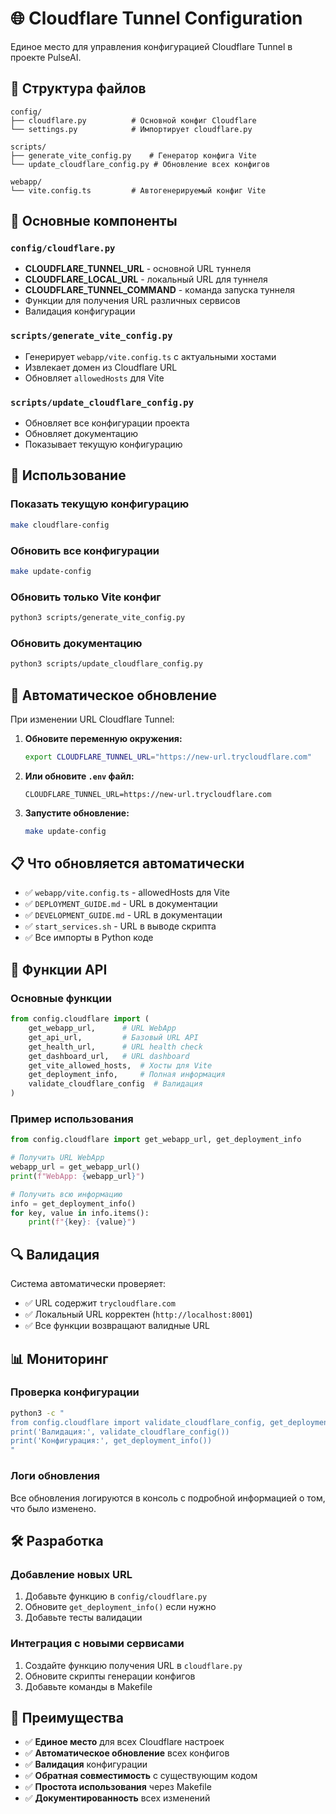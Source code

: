 # 🌐 Cloudflare Tunnel Configuration

Единое место для управления конфигурацией Cloudflare Tunnel в проекте PulseAI.

## 📁 Структура файлов

```
config/
├── cloudflare.py          # Основной конфиг Cloudflare
└── settings.py            # Импортирует cloudflare.py

scripts/
├── generate_vite_config.py    # Генератор конфига Vite
└── update_cloudflare_config.py # Обновление всех конфигов

webapp/
└── vite.config.ts         # Автогенерируемый конфиг Vite
```

## 🔧 Основные компоненты

### `config/cloudflare.py`
- **CLOUDFLARE_TUNNEL_URL** - основной URL туннеля
- **CLOUDFLARE_LOCAL_URL** - локальный URL для туннеля
- **CLOUDFLARE_TUNNEL_COMMAND** - команда запуска туннеля
- Функции для получения URL различных сервисов
- Валидация конфигурации

### `scripts/generate_vite_config.py`
- Генерирует `webapp/vite.config.ts` с актуальными хостами
- Извлекает домен из Cloudflare URL
- Обновляет `allowedHosts` для Vite

### `scripts/update_cloudflare_config.py`
- Обновляет все конфигурации проекта
- Обновляет документацию
- Показывает текущую конфигурацию

## 🚀 Использование

### Показать текущую конфигурацию
```bash
make cloudflare-config
```

### Обновить все конфигурации
```bash
make update-config
```

### Обновить только Vite конфиг
```bash
python3 scripts/generate_vite_config.py
```

### Обновить документацию
```bash
python3 scripts/update_cloudflare_config.py
```

## 🔄 Автоматическое обновление

При изменении URL Cloudflare Tunnel:

1. **Обновите переменную окружения:**
   ```bash
   export CLOUDFLARE_TUNNEL_URL="https://new-url.trycloudflare.com"
   ```

2. **Или обновите `.env` файл:**
   ```
   CLOUDFLARE_TUNNEL_URL=https://new-url.trycloudflare.com
   ```

3. **Запустите обновление:**
   ```bash
   make update-config
   ```

## 📋 Что обновляется автоматически

- ✅ `webapp/vite.config.ts` - allowedHosts для Vite
- ✅ `DEPLOYMENT_GUIDE.md` - URL в документации
- ✅ `DEVELOPMENT_GUIDE.md` - URL в документации
- ✅ `start_services.sh` - URL в выводе скрипта
- ✅ Все импорты в Python коде

## 🎯 Функции API

### Основные функции
```python
from config.cloudflare import (
    get_webapp_url,      # URL WebApp
    get_api_url,         # Базовый URL API
    get_health_url,      # URL health check
    get_dashboard_url,   # URL dashboard
    get_vite_allowed_hosts,  # Хосты для Vite
    get_deployment_info,     # Полная информация
    validate_cloudflare_config  # Валидация
)
```

### Пример использования
```python
from config.cloudflare import get_webapp_url, get_deployment_info

# Получить URL WebApp
webapp_url = get_webapp_url()
print(f"WebApp: {webapp_url}")

# Получить всю информацию
info = get_deployment_info()
for key, value in info.items():
    print(f"{key}: {value}")
```

## 🔍 Валидация

Система автоматически проверяет:
- ✅ URL содержит `trycloudflare.com`
- ✅ Локальный URL корректен (`http://localhost:8001`)
- ✅ Все функции возвращают валидные URL

## 📊 Мониторинг

### Проверка конфигурации
```bash
python3 -c "
from config.cloudflare import validate_cloudflare_config, get_deployment_info
print('Валидация:', validate_cloudflare_config())
print('Конфигурация:', get_deployment_info())
"
```

### Логи обновления
Все обновления логируются в консоль с подробной информацией о том, что было изменено.

## 🛠️ Разработка

### Добавление новых URL
1. Добавьте функцию в `config/cloudflare.py`
2. Обновите `get_deployment_info()` если нужно
3. Добавьте тесты валидации

### Интеграция с новыми сервисами
1. Создайте функцию получения URL в `cloudflare.py`
2. Обновите скрипты генерации конфигов
3. Добавьте команды в Makefile

## 🎉 Преимущества

- ✅ **Единое место** для всех Cloudflare настроек
- ✅ **Автоматическое обновление** всех конфигов
- ✅ **Валидация** конфигурации
- ✅ **Обратная совместимость** с существующим кодом
- ✅ **Простота использования** через Makefile
- ✅ **Документированность** всех изменений
